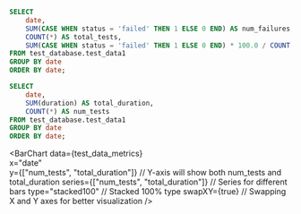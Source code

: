 ```sql tabel6
SELECT
    date,
    SUM(CASE WHEN status = 'failed' THEN 1 ELSE 0 END) AS num_failures,
    COUNT(*) AS total_tests,
    SUM(CASE WHEN status = 'failed' THEN 1 ELSE 0 END) * 100.0 / COUNT(*) AS failure_rate_percentage
FROM test_database.test_data1
GROUP BY date
ORDER BY date;
```

```sql table7
SELECT
    date,
    SUM(duration) AS total_duration,
    COUNT(*) AS num_tests
FROM test_database.test_data1
GROUP BY date
ORDER BY date;
```



<LineChart
    data={table7}
    y="total_duration"
    title="Total Duration of Tests by Month"
/>

<BarChart 
    data={test_data_metrics}  
    x="date"                  
    y={["num_tests", "total_duration"]}  // Y-axis will show both num_tests and total_duration
    series={["num_tests", "total_duration"]}  // Series for different bars
    type="stacked100"         // Stacked 100% type
    swapXY={true}             // Swapping X and Y axes for better visualization
/>
